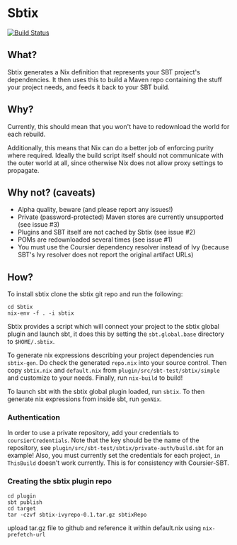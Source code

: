 # Sbtix

[![Build Status](https://travis-ci.org/teozkr/Sbtix.svg?branch=master)](https://travis-ci.org/teozkr/Sbtix)

## What?

Sbtix generates a Nix definition that represents your SBT project's dependencies. It then uses this to build a Maven repo containing the stuff your project needs, and feeds it back to your SBT build.

## Why?

Currently, this should mean that you won't have to redownload the world for each rebuild.

Additionally, this means that Nix can do a better job of enforcing purity where required. Ideally the build script itself should not communicate with the outer world at all, since otherwise Nix does not allow proxy settings to propagate.

## Why not? (caveats)

* Alpha quality, beware (and please report any issues!)
* Private (password-protected) Maven stores are currently unsupported (see issue #3)
* Plugins and SBT itself are not cached by Sbtix (see issue #2)
* POMs are redownloaded several times (see issue #1)
* You must use the Coursier dependency resolver instead of Ivy (because SBT's Ivy resolver does not report the original artifact URLs)

## How?

To install sbtix clone the sbtix git repo and run the following:
```
cd Sbtix
nix-env -f . -i sbtix
```

Sbtix provides a script which will connect your project to the sbtix global plugin and launch sbt, it does this by setting the `sbt.global.base` directory to `$HOME/.sbtix`.  

To generate nix expressions describing your project dependencies run `sbtix-gen`. Do check the generated `repo.nix` into your source control. Then copy `sbtix.nix` and `default.nix` from `plugin/src/sbt-test/sbtix/simple` and customize to your needs. Finally, run `nix-build` to build!

To launch sbt with the sbtix global plugin loaded, run `sbtix`. To then generate nix expressions from inside sbt, run `genNix`.

### Authentication

In order to use a private repository, add your credentials to `coursierCredentials`. Note that the key should be the name of the repository, see `plugin/src/sbt-test/sbtix/private-auth/build.sbt` for an example! Also, you must currently set the credentials for each project, `in ThisBuild` doesn't work currently. This is for consistency with Coursier-SBT.

### Creating the sbtix plugin repo

```
cd plugin
sbt publish
cd target
tar -czvf sbtix-ivyrepo-0.1.tar.gz sbtixRepo
```
upload tar.gz file to github and reference it within default.nix using `nix-prefetch-url`
